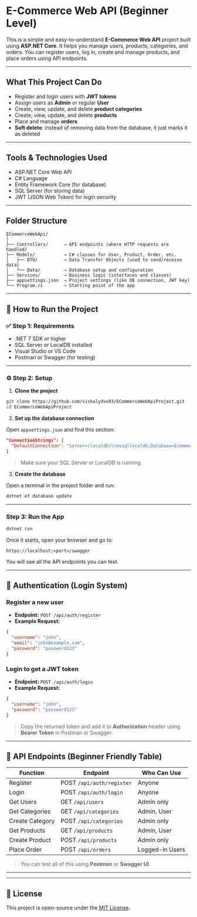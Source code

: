 # E-Commerce Web API (Beginner Level)

This is a simple and easy-to-understand **E-Commerce Web API** project built using **ASP.NET Core**. It helps you manage users, products, categories, and orders. You can register users, log in, create and manage products, and place orders using API endpoints.

---

##  What This Project Can Do

* Register and login users with **JWT tokens**
*  Assign users as **Admin** or regular **User**
* Create, view, update, and delete **product categories**
* Create, view, update, and delete **products**
* Place and manage **orders**
* **Soft delete**: instead of removing data from the database, it just marks it as deleted

---

## Tools & Technologies Used

* ASP.NET Core Web API
* C# Language
* Entity Framework Core (for database)
* SQL Server (for storing data)
* JWT (JSON Web Token) for login security

---

## Folder Structure

```
ECommerceWebApi/
│
├── Controllers/      → API endpoints (where HTTP requests are handled)
├── Models/           → C# classes for User, Product, Order, etc.
│   ├── DTO/          → Data Transfer Objects (used to send/receive data)
│   └── Data/         → Database setup and configuration
├── Services/         → Business logic (interfaces and classes)
├── appsettings.json  → Project settings (like DB connection, JWT key)
└── Program.cs        → Starting point of the app
```

---

## 🚀 How to Run the Project

### ✅ Step 1: Requirements

* .NET 7 SDK or higher
* SQL Server or LocalDB installed
* Visual Studio or VS Code
* Postman or Swagger (for testing)

---

### ⚙️ Step 2: Setup

1. **Clone the project**

```bash
git clone https://github.com/vishalydvv03/ECommerceWebApiProject.git
cd ECommerceWebApiProject
```

2. **Set up the database connection**

Open `appsettings.json` and find this section:

```json
"ConnectionStrings": {
  "DefaultConnection": "Server=(localdb)\\mssqllocaldb;Database=EcommerceDb;Trusted_Connection=True;TrustServerCertificate=True;"
}
```

> Make sure your SQL Server or LocalDB is running.

3. **Create the database**

Open a terminal in the project folder and run:

```bash
dotnet ef database update
```

---

### Step 3: Run the App

```bash
dotnet run
```

Once it starts, open your browser and go to:

```
https://localhost:<port>/swagger
```

You will see all the API endpoints you can test.

---

## 🔐 Authentication (Login System)

### Register a new user

* **Endpoint:** `POST /api/auth/register`
* **Example Request:**

```json
{
  "username": "john",
  "email": "john@example.com",
  "password": "password123"
}
```

### Login to get a JWT token

* **Endpoint:** `POST /api/auth/login`
* **Example Request:**

```json
{
  "username": "john",
  "password": "password123"
}
```

> Copy the returned token and add it to **Authorization** header using **Bearer Token** in Postman or Swagger.

---

## 📡 API Endpoints (Beginner Friendly Table)

| Function        | Endpoint                  | Who Can Use     |
| --------------- | ------------------------- | --------------- |
| Register        | POST `/api/auth/register` | Anyone          |
| Login           | POST `/api/auth/login`    | Anyone          |
| Get Users       | GET `/api/users`          | Admin only      |
| Get Categories  | GET `/api/categories`     | Admin, User     |
| Create Category | POST `/api/categories`    | Admin only      |
| Get Products    | GET `/api/products`       | Admin, User     |
| Create Product  | POST `/api/products`      | Admin only      |
| Place Order     | POST `/api/orders`        | Logged-in Users |

> You can test all of this using **Postman** or **Swagger UI**.

---



---

## 📃 License

This project is open-source under the [MIT License](https://opensource.org/licenses/MIT).
